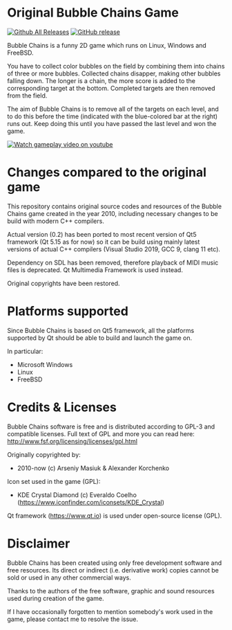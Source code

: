 # Original Bubble Chains Game

[![Github All Releases](https://img.shields.io/github/downloads/ArsMasiuk/bubble-chains/total?style=for-the-badge)](https://github.com/ArsMasiuk/bubble-chains/releases/latest)
[![GitHub release](https://img.shields.io/github/v/release/ArsMasiuk/bubble-chains?include_prereleases&style=for-the-badge)](https://github.com/ArsMasiuk/bubble-chains/releases/latest)

Bubble Chains is a funny 2D game which runs on Linux, Windows and FreeBSD. 

You have to collect color bubbles on the field by combining them into chains of three or more bubbles. Collected chains disapper, making other bubbles falling down. The longer is a chain, the more score is added to the corresponding target at the bottom. Completed targets are then removed from the field.

The aim of Bubble Chains is to remove all of the targets on each level, and to do this before the time (indicated with the blue-colored bar at the right) runs out. Keep doing this until you have passed the last level and won the game. 

[![Watch gameplay video on youtube](https://img.youtube.com/vi/IW_ADc8k3qw/0.jpg)](https://www.youtube.com/watch?v=IW_ADc8k3qw)

# Changes compared to the original game

This repository contains original source codes and resources of the Bubble Chains game created in the year 2010, including necessary changes to be build with modern C++ compilers. 

Actual version (0.2) has been ported to most recent version of Qt5 framework (Qt 5.15 as for now) so it can be build using mainly latest versions of actual C++ compilers (Visual Studio 2019, GCC 9, clang 11 etc).

Dependency on SDL has been removed, therefore playback of MIDI music files is deprecated. Qt Multimedia Framework is used instead.

Original copyrights have been restored.

# Platforms supported

Since Bubble Chains is based on Qt5 framework, all the platforms supported by Qt should be able to build and launch the game on.

In particular:
- Microsoft Windows
- Linux
- FreeBSD

# Credits & Licenses 

Bubble Chains software is free and is distributed according to GPL-3 and compatible licenses.
Full text of GPL and more you can read here: http://www.fsf.org/licensing/licenses/gpl.html

Originally copyrighted by:	
- 2010-now (c) Arseniy Masiuk & Alexander Korchenko

Icon set used in the game (GPL):
- KDE Crystal Diamond (c) Everaldo Coelho (https://www.iconfinder.com/iconsets/KDE_Crystal)
  
Qt framework (https://www.qt.io) is used under open-source license (GPL).

# Disclaimer

Bubble Chains has been created using only free development software and free resources.
Its direct or indirect (i.e. derivative work) copies cannot be sold or used in any other commercial ways.

Thanks to the authors of the free software, graphic and sound resources used during creation of the game.

If I have occasionally forgotten to mention somebody's work used in the game, please contact me to resolve the issue.
